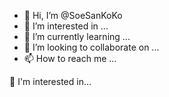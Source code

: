 - 👋 Hi, I’m @SoeSanKoKo
- 👀 I’m interested in ...
- 🌱 I’m currently learning ...
- 💞️ I’m looking to collaborate on ...
- 📫 How to reach me ...

<!---
SoeSanKoKo/SoeSanKoKo is a ✨ special ✨ repository because its `README.md` (this file) appears on your GitHub profile.
You can click the Preview link to take a look at your changes.
--->
<DOCTYPE html>
<html>

<head>

</head>

<body>

<p> 👀 I'm interested in...
</p>



</body>


</html>
